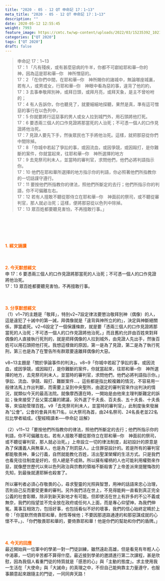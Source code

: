 ```yaml
---
title: "2020 - 05 - 12 QT 申命記 17：1~13"
meta_title: "2020 - 05 - 12 QT 申命記 17：1~13"
description: ""
date: 2020-05-12 12:55:45
weight: 7993
feature_image: https://cmtc.tw/wp-content/uploads/2022/03/15235392_10211799862337740_180693556567566654_o-1.webp
categories: ["QT 2020"]
tags: ["QT 2020"]
draft: false
---
```


<blockquote>申命記 17：1~13<br />
17：1 「凡有殘疾，或有甚麼惡病的牛羊，你都不可獻給耶和華─你的　神，因為這是耶和華─你　神所憎惡的。<br />
17：2 「在你們中間，在耶和華─你　神所賜你的諸城中，無論哪座城裏，若有人，或男或女，行耶和華─你　神眼中看為惡的事，違背了他的約，<br />
17：3 去事奉敬拜別神，或拜日頭，或拜月亮，或拜天象，是主不曾吩咐的；<br />
17：4 有人告訴你，你也聽見了，就要細細地探聽，果然是真，準有這可憎惡的事行在以色列中，<br />
17：5 你就要將行這惡事的男人或女人拉到城門外，用石頭將他打死。<br />
17：6 要憑兩三個人的口作見證將那當死的人治死；不可憑一個人的口作見證將他治死。<br />
17：7 見證人要先下手，然後眾民也下手將他治死。這樣，就把那惡從你們中間除掉。<br />
17：8 「你城中若起了爭訟的事，或因流血，或因爭競，或因毆打，是你難斷的案件，你就當起來，往耶和華─你　神所選擇的地方<br />
17：9 去見祭司利未人，並當時的審判官，求問他們，他們必將判語指示你。<br />
17：10 他們在耶和華所選擇的地方指示你的判語，你必照著他們所指教你的一切話謹守遵行。<br />
17：11 要按他們所指教你的律法，照他們所斷定的去行；他們所指示你的判語，你不可偏離左右。<br />
17：12 若有人擅敢不聽從那侍立在耶和華─你　神面前的祭司，或不聽從審判官，那人就必治死；這樣，便將那惡從以色列中除掉。<br />
17：13 眾百姓都要聽見害怕，不再擅敢行事。」</blockquote><br />
&nbsp;<br />
<br />
&nbsp;<br />
<br />
<span style="color: #ff6600;"><strong>1. </strong><strong>經文誦讀</strong></span><br />
<br />
<span style="color: #ff6600;"><strong> </strong></span><br />
<br />
<span style="color: #ff6600;"><strong>2. 今天默想</strong><strong>經文<br />
</strong></span>申 17：6 要憑兩三個人的口作見證將那當死的人治死；不可憑一個人的口作見證將他治死。<br />
17：13 眾百姓都要聽見害怕，不再擅敢行事。<br />
<br />
&nbsp;<br />
<br />
<span style="color: #ff6600;"><strong>3. 分享默想經文<br />
</strong></span>（1）v1~7的主題是「敬拜」，特別v2~7設定律法要懲治敬拜別神（偶像）的人，這是違犯了十誡中的第一誡，拜偶像就是「違背與神所立的約」，決定與神斷絕關係，罪當處死。v2~6設定了一個保護條款，就是要「憑兩三個人的口作見證將那當死的人治死；不可憑一個人的口作見證將他治死。」而且舊約允許由百姓來對拜偶像的人直接執行死刑的，就是把拜偶像的人拉到城外，由見證人先出手，然後百姓可以用石頭把他打死。我想這樣做的原因，第一是為了見證，第二是為了執行死刑，第三也是為了在警告所有群眾要遠離拜偶像的大惡。<br />
<br />
v8~13主題是「關於爭論事件的判決」。v8~9「你城中若起了爭訟的事，或因流血，或因爭競，或因毆打，是你難斷的案件，你就當起來，往耶和華─你　神所選擇的地方，去見祭司利未人，並當時的審判官，求問他們，他們必將判語指示你。」爭訟、流血、爭競、毆打、難斷案件…，這些都是指比較複雜的情況，不容易用一般律法馬上作出判斷，而需要上呈到中央聖所，由選定的審判官來作出判決的情況，就類似今天的最高法院。就像摩西還在時，一開始是由他來主理判斷難定的訴訟；後來接受了岳父葉忒羅的建議，另外選了千夫長、百夫長、五十夫長、十夫長等，來協助管理百姓。v9「去見祭司利未人，並當時的審判官」，此制度後來發展為“公會”。公會的會員共有71名，以大祭司為首，由24名祭司、24名長老並22名拉比學者組成。《聖經精讀本──申命記 註解》<br />
<br />
（2）v11~12「要按他們所指教你的律法，照他們所斷定的去行；他們所指示你的判語，你不可偏離左右。若有人擅敢不聽從那侍立在耶和華─你　神面前的祭司，或不聽從審判官，那人就必治死。」上帝設立一切的律法制度，起初設計的原意是為了保護義人與無辜人，也是為了刑罰惡人，止住罪惡設計的。若是所有的審判官都能敬畏神，秉公行義，自然就能教化百姓，活出聖潔榮耀的生活方式。只是我們也看見往往制度是好的，但人總是不成熟，所以擁有權柄的人也可能利用權勢來作惡，就像歷世歷代以來以色列政治與宗教的領袖不斷殺害了上帝差派來提醒悔改的先知，到最後就連耶穌也殺害了。<br />
<br />
所以審判者必須心存敬畏的心，尋求聖靈的光照與智慧，用神的話語來忠心治理，否則自己反而要受更重的審判。另外我們活在世上，不見得能夠一直看到真正完全公義的社會彰顯，除非到新天新地才有可能。但即使活在世上有許多的不公不義或無奈，我們的指望並不完全放在政府或任何人上面，而是專心仰望神，為我們伸冤。萬事互相效力，包括好事，也包括看似不好的壞事，我們的信心始終定睛於上帝：「你當默然倚靠耶和華，耐性等候他；不要因那道路通達的和那惡謀成就的心懷不平。」、「你們敬畏耶和華的，要倚靠耶和華！他是你們的幫助和你們的盾牌。」<br />
<br />
<span style="color: #ff6600;"><strong> </strong></span><br />
<br />
<span style="color: #ff6600;"><strong>4. 今天的回應<br />
</strong></span>最近開始與一位軍中的學弟一對一門徒訓練，雖然遠赴高雄，但是看見有年輕人心中渴慕，一切的辛苦都不算得什麼。最近接到學弟的邀請進行第二次課程，甚是欣慰，因為我個人看重門徒的特質就是「感恩的心」與「主動的態度」。求主使用我一生活在「大使命」與「大誡命」的真理之中，不但自己能夠靠主力量遵守，也服事願意起來跟隨主的門徒，一同同奔天路！
        
